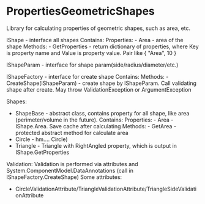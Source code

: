 # PropertiesGeometricShapes

Library for calculating properties of geometric shapes, such as area, etc.

IShape - interface all shapes
  Contains:
    Properties:
      - Area - area of the shape
    Methods:
      - GetProperties - return dictionary of properties, where Key is property name and Value is property value. Pair like { "Area", 10 }
      
IShapeParam - interface for shape param(side/radius/diameter/etc.)

IShapeFactory - interface for create shape
  Contains:
    Methods:
      - CreateShape(IShapeParam) - create shape by IShapeParam. Call validating shape after create. May throw ValidationException or ArgumentException

Shapes:
  - ShapeBase - abstract class, contains property for all shape, like area (perimeter/volume in the future).
    Contains:
      Properties:
        - Area - IShape.Area. Save cache after calculating
      Methods:
        - GetArea - protected abstract method for calculate area
  - Circle - hm.... Circle)
  - Triangle - Triangle with RightAngled property, which is output in IShape.GetProperties

Validation:
  Validation is performed via attributes and System.ComponentModel.DataAnnotations (call in IShapeFactory.CreateShape)
  Some attributes:
  - CircleValidationAttribute/TriangleValidationAttribute/TriangleSideValidationAttribute
